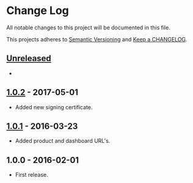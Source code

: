 # Change Log

All notable changes to this project will be documented in this file.

This projects adheres to [Semantic Versioning](http://semver.org/) and [Keep a CHANGELOG](http://keepachangelog.com/).

## [Unreleased][unreleased]
- 

## [1.0.2] - 2017-05-01
- Added new signing certificate.

## [1.0.1] - 2016-03-23
- Added product and dashboard URL's.

## 1.0.0 - 2016-02-01
- First release.

[unreleased]: https://github.com/wp-pay-gateways/rabobank-ideal-professional-v3/compare/1.0.2...HEAD
[1.0.2]: https://github.com/wp-pay-gateways/rabobank-ideal-professional-v3/compare/1.0.1...1.0.2
[1.0.1]: https://github.com/wp-pay-gateways/rabobank-ideal-professional-v3/compare/1.0.0...1.0.1
